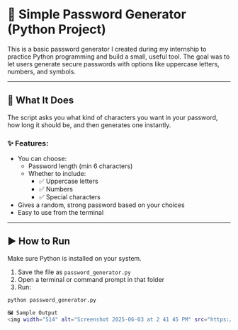 # 🔐 Simple Password Generator (Python Project)

This is a basic password generator I created during my internship to practice Python programming and build a small, useful tool. The goal was to let users generate secure passwords with options like uppercase letters, numbers, and symbols.

---

## 📌 What It Does

The script asks you what kind of characters you want in your password, how long it should be, and then generates one instantly.

### ✨ Features:
- You can choose:
  - Password length (min 6 characters)
  - Whether to include:
    - ✅ Uppercase letters
    - ✅ Numbers
    - ✅ Special characters
- Gives a random, strong password based on your choices
- Easy to use from the terminal

---

## ▶️ How to Run

Make sure Python is installed on your system.

1. Save the file as `password_generator.py`
2. Open a terminal or command prompt in that folder
3. Run:

```bash
python password_generator.py

🖼️ Sample Output
<img width="514" alt="Screenshot 2025-06-03 at 2 41 45 PM" src="https://github.com/user-attachments/assets/f91a216d-b9df-4267-88e7-dba9346c0b20" />


